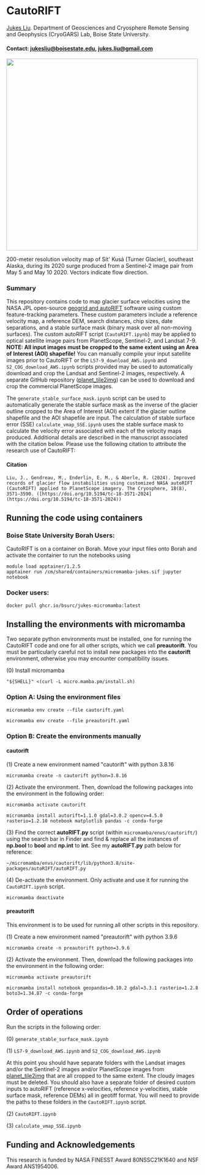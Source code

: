 # CautoRIFT
[Jukes Liu](https://github.com/jukesliu). Department of Geosciences and Cryosphere Remote Sensing and Geophysics (CryoGARS) Lab, Boise State University.
#### Contact: jukesliu@boisestate.edu, jukes.liu@gmail.com

<img src="https://github.com/julialiu18/SK-surge-mapping/assets/48999537/8a1748c1-573f-4a30-9618-e7e95c424004" width="500">

200-meter resolution velocity map of Sít' Kusá (Turner Glacier), southeast Alaska, during its 2020 surge produced from a Sentinel-2 image pair from May 5 and May 10 2020. Vectors indicate flow direction.

### Summary
This repository contains code to map glacier surface velocities using the NASA JPL open-source [geogrid and autoRIFT](https://github.com/nasa-jpl/autoRIFT) software using custom feature-tracking parameters. These custom parameters include a reference velocity map, a reference DEM, search distances, chip sizes, date separations, and a stable surface mask (binary mask over all non-moving surfaces). The custom autoRIFT script (`CautoRIFT.ipynb`) may be applied to optical satellite image pairs from PlanetScope, Sentinel-2, and Landsat 7-9. __NOTE: All input images must be cropped to the same extent using an Area of Interest (AOI) shapefile!__ You can manually compile your input satellite images prior to CautoRIFT or the `LS7-9_download_AWS.ipynb` and `S2_COG_download_AWS.ipynb` scripts provided may be used to automatically download and crop the Landsat and Sentinel-2 images, respectively. A separate GitHub repository ([planet_tile2img](https://github.com/CryoGARS-Glaciology/planet_tile2img)) can be used to download and crop the commercial PlanetScope images.

The `generate_stable_surface_mask.ipynb` script can be used to automatically generate the stable surface mask as the inverse of the glacier outline cropped to the Area of Interest (AOI) extent if the glacier outline shapefile and the AOI shapefile are input. The calculation of stable surface error (SSE) `calculate_vmap_SSE.ipynb` uses the stable surface mask to calculate the velocity error associated with each of the velocity maps produced. Additional details are described in the manuscript associated with the citation below. Please use the following citation to attribute the research use of CautoRIFT:

#### Citation
```
Liu, J., Gendreau, M., Enderlin, E. M., & Aberle, R. (2024). Improved records of glacier flow instabilities using customized NASA autoRIFT (CautoRIFT) applied to PlanetScope imagery. The Cryosphere, 18(8), 3571–3590. ([https://doi.org/10.5194/tc-18-3571-2024](https://doi.org/10.5194/tc-18-3571-2024))
```

## Running the code using containers
### Boise State University Borah Users:

CautoRIFT is on a container on Borah. Move your input files onto Borah and activate the container to run the notebooks using

```
module load apptainer/1.2.5
apptainer run /cm/shared/containers/micromamba-jukes.sif jupyter notebook
```

### Docker users:
```
docker pull ghcr.io/bsurc/jukes-micromamba:latest
```

## Installing the environments with micromamba

Two separate python environments must be installed, one for running the CautoRIFT code and one for all other scripts, which we call __preautorift__. You must be particularly careful not to install new packages into the __cautorift__ environment, otherwise you may encounter compatibility issues.

(0)	Install micromamba
```
"${SHELL}" <(curl -L micro.mamba.pm/install.sh)
```

### Option A: Using the environment files

```
micromamba env create --file cautorift.yaml

micromamba env create --file preautorift.yaml
```

### Option B: Create the environments manually

#### cautorift

(1) Create a new environment named "cautorift" with python 3.8.16
```
micromamba create -n cautorift python=3.8.16
```

(2) Activate the environment. Then, download the following packages into the environment in the following order:
```
micromamba activate cautorift

micromamba install autorift=1.1.0 gdal=3.0.2 opencv=4.5.0 rasterio=1.2.10 notebook matplotlib pandas -c conda-forge

```
(3) Find the correct __autoRIFT.py__ script (within `micromamba/envs/cautorift/`) using the search bar in Finder and find & replace all the instances of __np.bool__ to __bool__ and __np.int__ to __int__. See my __autoRIFT.py__ path below for reference:

```
~/micromamba/envs/cautorift/lib/python3.8/site-packages/autoRIFT/autoRIFT.py
```

(4) De-activate the environment. Only activate and use it for running the `CautoRIFT.ipynb` script.

```
micromamba deactivate
```

#### preautorift

This environment is to be used for running all other scripts in this repository.

(1) Create a new environment named "preautorift" with python 3.9.6
```
micromamba create -n preautorift python=3.9.6
```

(2) Activate the environment. Then, download the following packages into the environment in the following order:
```
micromamba activate preautorift

micromamba install notebook geopandas=0.10.2 gdal=3.3.1 rasterio=1.2.8 boto3=1.34.87 -c conda-forge

```

## Order of operations

Run the scripts in the following order:

(0) `generate_stable_surface_mask.ipynb`

(1) `LS7-9_download_AWS.ipynb` and `S2_COG_download_AWS.ipynb`

At this point you should have separate folders with the Landsat images and/or the Sentinel-2 images and/or PlanetScope images from [planet_tile2img](https://github.com/CryoGARS-Glaciology/planet_tile2img) that are all cropped to the same extent. The cloudy images must be deleted. You should also have a separate folder of desired custom inputs to autoRIFT (reference x-velocities, reference y-velocities, stable surface mask, reference DEMs) all in geotiff format. You will need to provide the paths to these folders in the `CautoRIFT.ipynb` script.

(2) `CautoRIFT.ipynb`

(3) `calculate_vmap_SSE.ipynb`

## Funding and Acknowledgements

This research is funded by NASA FINESST Award 80NSSC21K1640 and NSF Award ANS1954006.
